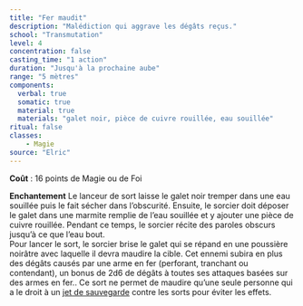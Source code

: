 ```yaml
---
title: "Fer maudit"
description: "Malédiction qui aggrave les dégâts reçus."
school: "Transmutation"
level: 4
concentration: false
casting_time: "1 action"
duration: "Jusqu'à la prochaine aube"
range: "5 mètres"
components:
  verbal: true
  somatic: true
  material: true
  materials: "galet noir, pièce de cuivre rouillée, eau souillée"
ritual: false
classes:
    - Magie
source: "Elric"
---
```

**Coût** : 16 points de Magie ou de Foi    

**Enchantement** Le lanceur de sort laisse le galet noir tremper dans une eau souillée puis le fait sécher dans l’obscurité. Ensuite, le sorcier doit déposer le galet dans une marmite remplie de l’eau souillée et y ajouter une pièce de cuivre rouillée. Pendant ce temps, le sorcier récite des paroles obscurs jusqu’à ce que l’eau bout.    
Pour lancer le sort, le sorcier brise le galet qui se répand en une poussière noirâtre avec laquelle il devra maudire la cible. Cet ennemi subira en plus des dégâts causés par une arme en fer (perforant, tranchant ou contendant), un bonus de 2d6 de dégâts à toutes ses attaques basées sur des armes en fer.. Ce sort ne permet de maudire qu’une seule personne qui a le droit à un [jet de sauvegarde](/utiliser-les-caracteristiques/#jets-de-sauvegarde) contre les sorts pour éviter les effets.
